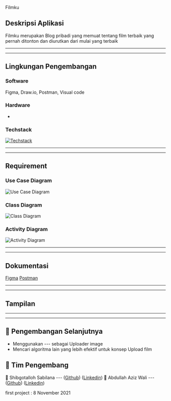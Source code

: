 Filmku

## Deskripsi Aplikasi

Filmku merupakan Blog pribadi yang memuat tentang film terbaik yang pernah ditonton dan diurutkan dari mulai yang terbaik

---

---

## Lingkungan Pengembangan

### Software

Figma, Draw.io, Postman, Visual code

### Hardware

-

### Techstack

[![Techstack](https://skillicons.dev/icons?i=html,css,js,react,tailwind,nodejs,express,mongodb)](https://skillicons.dev)

---

---

## Requirement

### Use Case Diagram

![Use Case Diagram](https://via.placeholder.com/468x300?text=App+Screenshot+Here)

### Class Diagram

![Class Diagram](https://via.placeholder.com/468x300?text=App+Screenshot+Here)

### Activity Diagram

![Activity Diagram](https://via.placeholder.com/468x300?text=App+Screenshot+Here)

---

---

## Dokumentasi

[Figma](https://linktodocumentation)
[Postman](https://linktodocumentation)

---

---

## Tampilan

---

---

## 🚀 Pengembangan Selanjutnya

- Menggunakan --- sebagai Uploader image
- Mencari algoritma lain yang lebih efektif untuk konsep Upload film

## 🚀 Tim Pengembang

🧑 Shibgotalloh Sabilana --- ([Github](https://github.com/Qspc)) ([Linkedin](https://www.linkedin.com/in/shibgotalloh-sabilana-3a899a215/))
🧑 Abdullah Aziz Wali --- ([Github](https://github.com/skyespirates)) ([Linkedin](https://www.linkedin.com/in/abdullah-aziz-wali/))

first project : 8 November 2021
